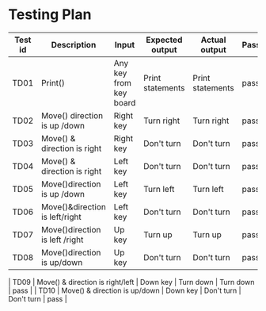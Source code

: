 # Testing Plan

| Test id | Description | Input | Expected output | Actual output | Pass/fail |
| --- | --- | --- | --- | --- | --- |
| TD01 | Print() | Any key from key board | Print statements | Print statements | pass |
| TD02 | Move() direction is up /down | Right key | Turn right | Turn right | pass |
| TD03 | Move() &amp; direction is right | Right key | Don&#39;t turn | Don&#39;t turn | pass |
| TD04 | Move() &amp; direction is right | Left key | Don&#39;t turn | Don&#39;t turn | pass |
| TD05 | Move()direction is up /down | Left key | Turn left | Turn left | pass |
| TD06 | Move()&amp;direction is left/right | Left key | Don&#39;t turn | Don&#39;t turn | pass |
| TD07 | Move()direction is left /right | Up key | Turn up | Turn up | pass |
| TD08 | Move()direction is up/down | Up key | Don&#39;t turn | Don&#39;t turn | pass |
|
TD09 | Move() &amp; direction is right/left | Down key | Turn down | Turn down | pass |
| TD10 | Move() &amp; direction is up/down | Down key | Don&#39;t turn | Don&#39;t turn | pass |
